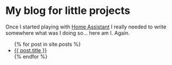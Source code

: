 # My blog for little projects
Once I started playing with <a href="https://www.home-assistant.io">Home Assistant</a> I really needed to write somewhere what was I doing so... here am I. Again.

<ul>
  {% for post in site.posts %}
    <li>
      <a href="/blog{{ post.url }}">{{ post.title }}</a>
    </li>
  {% endfor %}
</ul>
